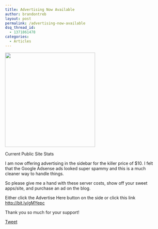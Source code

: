 ```yaml
---
title: Advertising Now Available
author: brandontreb
layout: post
permalink: /advertising-now-available
dsq_thread_id:
  - 1371861478
categories:
  - Articles
---
```

<div id="attachment_1282" class="wp-caption alignleft" style="width: 307px">
  <a href="http://brandontreb.com/wp-content/uploads/2010/12/Screen-shot-2010-12-20-at-4.31.51-PM.png"><img class="size-full wp-image-1282 " title="Screen shot 2010-12-20 at 4.31.51 PM" src="http://brandontreb.com/wp-content/uploads/2010/12/Screen-shot-2010-12-20-at-4.31.51-PM.png" alt="" width="297" height="310" /></a> 
  
  <p class="wp-caption-text">
    Current Public Site Stats
  </p>
</div>

I am now offering advertising in the sidebar for the killer price of $10. I felt that the Google Adsense ads looked super spammy and this is a much cleaner way to handle things.

So please give me a hand with these server costs, show off your sweet apps/site, and purchase an ad on the blog.

Either click the Advertise Here button on the side or click this link <http://bit.ly/gMYepc>

Thank you so much for your support!

<div style="">
  <a href="http://twitter.com/share" class="twitter-share-button" data-count="horizontal" data-text="Advertising Now Available" data-url="http://brandontreb.com/advertising-now-available"  data-via="brandontreb" data-related="brandontreb:">Tweet</a>
</div>